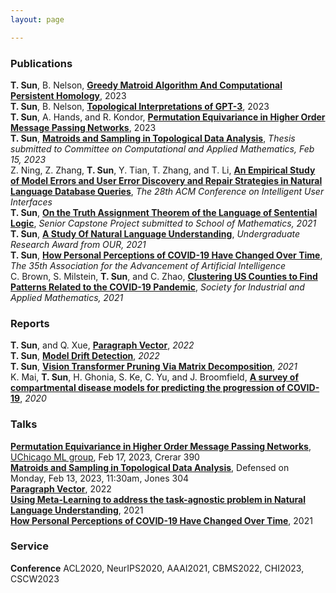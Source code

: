 ```yaml
---
layout: page

---
```

<h3>Publications</h3>

**T. Sun**, B. Nelson, **[Greedy Matroid Algorithm And Computational Persistent Homology](https://arxiv.org/abs/2308.01796)**, 2023<br />
**T. Sun**, B. Nelson, **[Topological Interpretations of GPT-3](https://arxiv.org/abs/2308.03565)**, 2023<br />
**T. Sun**, A. Hands, and R. Kondor, **[Permutation Equivariance in Higher Order Message Passing Networks](https://arxiv.org/abs/2306.10767.pdf)**, 2023<br />
**T. Sun**, **[Matroids and Sampling in Topological Data Analysis]()**, *Thesis submitted to Committee on Computational and Applied Mathematics, Feb 15, 2023*<br />
Z. Ning, Z. Zhang, **T. Sun**, Y. Tian, T. Zhang, and T. Li, **[An Empirical Study of Model Errors and User Error Discovery and Repair Strategies in Natural Language Database Queries](https://dl.acm.org/doi/10.1145/3581641.3584067)**, *The 28th ACM Conference on Intelligent User Interfaces*<br />
**T. Sun**, **[On the Truth Assignment Theorem of the Language of Sentential Logic](https://arxiv.org/abs/2303.10750)**, *Senior Capstone Project submitted to School of Mathematics, 2021*<br />
**T. Sun**, **[A Study Of Natural Language Understanding](/assets/img/UROP.pdf)**, *Undergraduate Research Award from OUR, 2021*<br />
**T. Sun**, **[How Personal Perceptions of COVID-19 Have Changed Over Time](/assets/img/aaai2021.pdf)**, *The 35th Association for the Advancement of Artificial Intelligence*<br />
C. Brown, S. Milstein, **T. Sun**, and C. Zhao, **[Clustering US Counties to Find Patterns Related to the COVID-19 Pandemic](https://arxiv.org/abs/2303.11936)**, *Society for Industrial and Applied Mathematics, 2021*<br />


<h3>Reports</h3>

**T. Sun**, and Q. Xue, **[Paragraph Vector](assets/img/Paragraph_Vector.pdf)**, *2022*<br />
**T. Sun**, **[Model Drift Detection](assets/img/mdd.pdf)**, *2022*<br />
**T. Sun**, **[Vision Transformer Pruning Via Matrix Decomposition](assets/img/VT.pdf)**, *2021*<br />
K. Mai, **T. Sun**, H. Ghonia, S. Ke, C. Yu, and J. Broomfield, **[A survey of compartmental disease models for predicting the progression of COVID-19](assets/img/survey.pdf)**, *2020*<br />


<h3>Talks</h3>

**[Permutation Equivariance in Higher Order Message Passing Networks](https://arxiv.org/abs/2306.10767.pdf)**, [UChicago ML group](https://voices.uchicago.edu/machinelearning/), Feb 17, 2023, Crerar 390<br />
**[Matroids and Sampling in Topological Data Analysis]()**, Defensed on Monday, Feb 13, 2023, 11:30am, Jones 304<br />
**[Paragraph Vector](assets/img/pv_slides.pdf)**, 2022<br />
**[Using Meta-Learning to address the task-agnostic problem in Natural Language Understanding](https://cse.umn.edu/cs/news/three-students-present-spring-undergraduate-research-symposium)**, 2021<br />
**[How Personal Perceptions of COVID-19 Have Changed Over Time](assets/img/aaaislides.pdf)**, 2021


<h3>Service</h3>

**Conference** ACL2020, NeurIPS2020, AAAI2021, CBMS2022, CHI2023, CSCW2023
